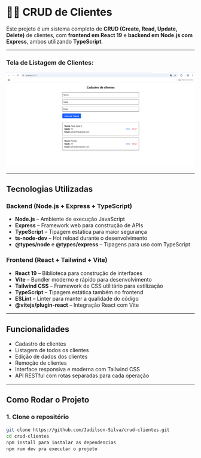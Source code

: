 # 🧑‍💼 CRUD de Clientes

Este projeto é um sistema completo de **CRUD (Create, Read, Update, Delete)** de clientes, com **frontend em React 19** e **backend em Node.js com Express**, ambos utilizando **TypeScript**.

---

<!-- Exibindo a imagem de tela -->
<h3>Tela de Listagem de Clientes:</h3>
<img src="screenshot.png" alt="Tela de listagem de clientes" style="max-width: 100%; height: auto;">

---

##  Tecnologias Utilizadas

###  Backend (Node.js + Express + TypeScript)

- **Node.js** – Ambiente de execução JavaScript
- **Express** – Framework web para construção de APIs
- **TypeScript** – Tipagem estática para maior segurança
- **ts-node-dev** – Hot reload durante o desenvolvimento
- **@types/node** e **@types/express** – Tipagens para uso com TypeScript

###  Frontend (React + Tailwind + Vite)

- **React 19** – Biblioteca para construção de interfaces
- **Vite** – Bundler moderno e rápido para desenvolvimento
- **Tailwind CSS** – Framework de CSS utilitário para estilização
- **TypeScript** – Tipagem estática também no frontend
- **ESLint** – Linter para manter a qualidade do código
- **@vitejs/plugin-react** – Integração React com Vite

---

##  Funcionalidades

-  Cadastro de clientes
-  Listagem de todos os clientes
-  Edição de dados dos clientes
-  Remoção de clientes
-  Interface responsiva e moderna com Tailwind CSS
-  API RESTful com rotas separadas para cada operação

---

##  Como Rodar o Projeto

### 1. Clone o repositório

```bash
git clone https://github.com/Jadilson-Silva/crud-clientes.git
cd crud-clientes
npm install para instalar as dependencias
npm rum dev pra executar o projeto